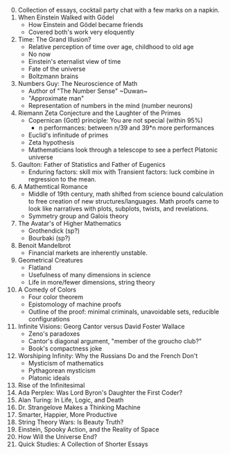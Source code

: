 0. Collection of essays, cocktail party chat with a few marks on a
   napkin.
1. When Einstein Walked with Gödel
   - How Einstein and Gödel became friends
   - Covered both's work very eloquently
1. Time: The Grand Illusion?
   - Relative perception of time over age, childhood to old age
   - No now
   - Einstein's eternalist view of time
   - Fate of the universe
   - Boltzmann brains
1. Numbers Guy: The Neuroscience of Math
   - Author of "The Number Sense" ~Duwan~
   - "Approximate man"
   - Representation of numbers in the mind (number neurons)
1. Riemann Zeta Conjecture and the Laughter of the Primes
   - Copernican (Gott) principle: You are not special (within 95%)
     - n performances: between n/39 and 39\*n more performances
   - Euclid's infinitude of primes
   - Zeta hypothesis
   - Mathematicians look through a telescope to see a perfect Platonic universe
1. Gaulton: Father of Statistics and Father of Eugenics
   - Enduring factors: skill mix with Transient factors: luck combine in
     regression to the mean.
1. A Mathemtical Romance
   - Middle of 19th century, math shifted from science bound
     calculation to free creation of new structures/languages. Math
     proofs came to look like narratives with plots, subplots, twists,
     and revelations.
   - Symmetry group and Galois theory
1. The Avatar's of Higher Mathematics
   - Grothendick (sp?)
   - Bourbaki (sp?)
1. Benoit Mandelbrot
   - Financial markets are inherently unstable.
1. Geometrical Creatures
   - Flatland
   - Usefulness of many dimensions in science
   - Life in more/fewer dimensions, string theory
1. A Comedy of Colors
   - Four color theorem
   - Epistomology of machine proofs
   - Outline of the proof: minimal criminals, unavoidable sets,
     reducible configurations
1. Infinite Visions: Georg Cantor versus David Foster Wallace
   - Zeno's paradoxes
   - Cantor's diagonal argument, "member of the groucho club?"
   - Book's compactness joke
1. Worshiping Infinity: Why the Russians Do and the French Don't
   - Mysticism of mathematics
   - Pythagorean mysticism
   - Platonic ideals
1. Rise of the Infinitesimal
1. Ada Perplex: Was Lord Byron's Daughter the First Coder?
1. Alan Turing: In Life, Logic, and Death
1. Dr. Strangelove Makes a Thinking Machine
1. Smarter, Happier, More Productive
1. String Theory Wars: Is Beauty Truth?
1. Einstein, Spooky Action, and the Reality of Space
1. How Will the Universe End?
1. Quick Studies: A Collection of Shorter Essays
